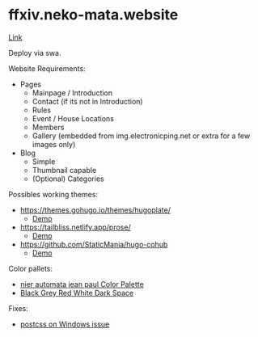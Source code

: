 # ffxiv.neko-mata.website

[Link](https://green-island-03298fe03.4.azurestaticapps.net)

Deploy via swa.

Website Requirements:

* Pages
    * Mainpage / Introduction
    * Contact (if its not in Introduction)
    * Rules
    * Event / House Locations
    * Members
    * Gallery (embedded from img.electronicping.net or extra for a few images only)
* Blog
    * Simple
    * Thumbnail capable
    * (Optional) Categories

Possibles working themes:

* https://themes.gohugo.io/themes/hugoplate/ 
    * [Demo](https://hugoplate.netlify.app/)
* https://tailbliss.netlify.app/prose/
    * [Demo](https://tailbliss.netlify.app/prose/)
* https://github.com/StaticMania/hugo-cohub
    * [Demo](https://jamstackthemes.dev/demo/theme/hugo-cohub/)


Color pallets:

* [nier automata jean paul Color Palette](https://www.color-hex.com/color-palette/1023731)
* [Black Grey Red White Dark Space](https://colorhunt.co/palette/0000003e3636d72323f5eded)

Fixes:
* [postcss on Windows issue](https://github.com/gohugoio/hugo/issues/7333#issuecomment-1048571703)


